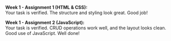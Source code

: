 **Week 1 - Assignment 1 (HTML & CSS):**  
Your task is verified. The structure and styling look great. Good job!

**Week 1 - Assignment 2 (JavaScript):**  
Your task is verified. CRUD operations work well, and the layout looks clean. Good use of JavaScript. Well done!
